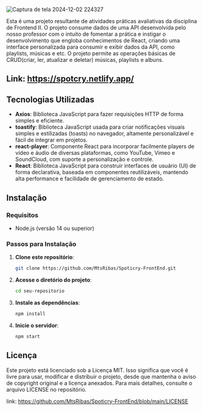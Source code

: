 

![Captura de tela 2024-12-02 224327](https://github.com/user-attachments/assets/6b7c0428-8f12-4f2f-8882-3b33e3d87852)

Esta é uma projeto resultante de atividades práticas avaliativas da disciplina de Frontend II. O projeto consume dados de uma API desenvolvida pelo nosso professor com o intuito de fomentar a prática e instigar o desenvolvimento que engloba conhecimentos de React, criando uma interface personalizada para consumir e exibir dados da API, como playlists, músicas e etc. O projeto permite as operações básicas de CRUD(criar, ler, atualizar e deletar) músicas, playlists e albuns.


## Link: https://spotcry.netlify.app/

## Tecnologias Utilizadas

- **Axios**: Biblioteca JavaScript para fazer requisições HTTP de forma simples e eficiente.
- **toastify**: Biblioteca JavaScript usada para criar notificações visuais simples e estilizadas (toasts) no navegador, altamente personalizável e fácil de integrar em projetos.
- **react-player**:  Componente React para incorporar facilmente players de vídeo e áudio de diversas plataformas, como YouTube, Vimeo e SoundCloud, com suporte a personalização e controle.
- **React**: Biblioteca JavaScript para construir interfaces de usuário (UI) de forma declarativa, baseada em componentes reutilizáveis, mantendo alta performance e facilidade de gerenciamento de estado.

## Instalação

### Requisitos

- Node.js (versão 14 ou superior)

### Passos para Instalação

1. **Clone este repositório**:
    ```bash
    git clone https://github.com/MtsRibas/Spoticry-FrontEnd.git
    ```

2. **Acesse o diretório do projeto**:
    ```bash
    cd seu-repositorio
    ```

3. **Instale as dependências**:
    ```bash
    npm install
    ```

4. **Inicie o servidor**:
    ```bash
    npm start
    ```

## Licença 
Este projeto está licenciado sob a Licença MIT. Isso significa que você é livre para usar, modificar e distribuir o projeto, desde que mantenha o aviso de copyright original e a licença anexados. Para mais detalhes, consulte o arquivo LICENSE no repositório.

link: https://github.com/MtsRibas/Spoticry-FrontEnd/blob/main/LICENSE
